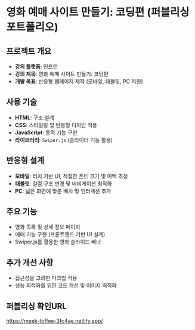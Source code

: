 # 영화 예매 사이트 만들기: 코딩편 (퍼블리싱 포트폴리오)

## 프로젝트 개요
- **강의 플랫폼**: 인프런
- **강의 제목**: 영화 예매 사이트 만들기: 코딩편
- **개발 목표**: 반응형 웹페이지 제작 (모바일, 태블릿, PC 지원)

## 사용 기술
- **HTML**: 구조 설계
- **CSS**: 스타일링 및 반응형 디자인 적용
- **JavaScript**: 동적 기능 구현
- **라이브러리**: `Swiper.js` (슬라이더 기능 활용)

## 반응형 설계
- **모바일**: 터치 기반 UI, 적절한 폰트 크기 및 여백 조정
- **태블릿**: 컬럼 구조 변경 및 네비게이션 최적화
- **PC**: 넓은 화면에 맞춘 배치 및 인터랙션 추가

## 주요 기능
- 영화 목록 및 상세 정보 페이지
- 예매 기능 구현 (프론트엔드 기반 UI 설계)
- Swiper.js를 활용한 영화 슬라이드 배너

## 추가 개선 사항
- 접근성을 고려한 마크업 적용
- 성능 최적화를 위한 코드 개선 및 이미지 최적화

## 퍼블리싱 확인URL
https://meek-toffee-3fc4ae.netlify.app/
